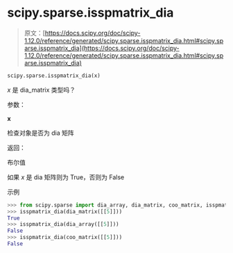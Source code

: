 # scipy.sparse.isspmatrix_dia

> 原文：[https://docs.scipy.org/doc/scipy-1.12.0/reference/generated/scipy.sparse.isspmatrix_dia.html#scipy.sparse.isspmatrix_dia](https://docs.scipy.org/doc/scipy-1.12.0/reference/generated/scipy.sparse.isspmatrix_dia.html#scipy.sparse.isspmatrix_dia)

```py
scipy.sparse.isspmatrix_dia(x)
```

*x* 是 dia_matrix 类型吗？

参数：

**x**

检查对象是否为 dia 矩阵

返回：

布尔值

如果 *x* 是 dia 矩阵则为 True，否则为 False

示例

```py
>>> from scipy.sparse import dia_array, dia_matrix, coo_matrix, isspmatrix_dia
>>> isspmatrix_dia(dia_matrix([[5]]))
True
>>> isspmatrix_dia(dia_array([[5]]))
False
>>> isspmatrix_dia(coo_matrix([[5]]))
False 
```
